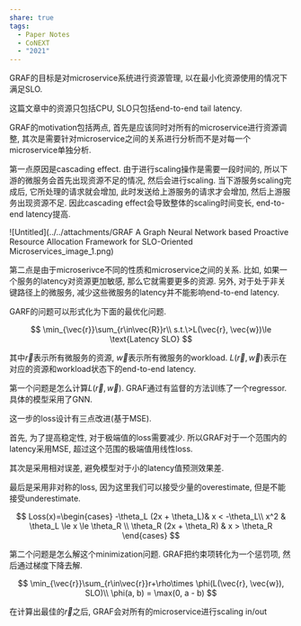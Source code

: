 ```yaml
---
share: true
tags:
  - Paper Notes
  - CoNEXT
  - "2021"
---
```



GRAF的目标是对microservice系统进行资源管理, 以在最小化资源使用的情况下满足SLO.

这篇文章中的资源只包括CPU, SLO只包括end-to-end tail latency.

GRAF的motivation包括两点, 首先是应该同时对所有的microservice进行资源调整, 其次是需要针对microservice之间的关系进行分析而不是对每一个microservice单独分析.

第一点原因是cascading effect. 由于进行scaling操作是需要一段时间的, 所以下游的微服务会首先出现资源不足的情况, 然后会进行scaling. 当下游服务scaling完成后, 它所处理的请求就会增加, 此时发送给上游服务的请求才会增加, 然后上游服务出现资源不足. 因此cascading effect会导致整体的scaling时间变长, end-to-end latency提高.

![Untitled](../../attachments/GRAF A Graph Neural Network based Proactive Resource Allocation Framework for SLO-Oriented Microservices_image_1.png)

第二点是由于microserivce不同的性质和microservice之间的关系. 比如, 如果一个服务的latency对资源更加敏感, 那么它就需要更多的资源. 另外, 对于处于非关键路径上的微服务, 减少这些微服务的latency并不能影响end-to-end latency.

GARF的问题可以形式化为下面的最优化问题.

$$
\min_{\vec{r}}\sum_{r\in\vec{R}}r\\
s.t.\>L(\vec{r}, \vec{w})\le \text{Latency SLO}
$$

其中$\vec{r}$表示所有微服务的资源, $\vec{w}$表示所有微服务的workload. $L(\vec{r}, \vec{w})$表示在对应的资源和workload状态下的end-to-end latency.

第一个问题是怎么计算$L(\vec{r}, \vec{w})$. GRAF通过有监督的方法训练了一个regressor. 具体的模型采用了GNN.

这一步的loss设计有三点改进(基于MSE).

首先, 为了提高稳定性, 对于极端值的loss需要减少. 所以GRAF对于一个范围内的latency采用MSE, 超过这个范围的极端值用线性loss.

其次是采用相对误差, 避免模型对于小的latency值预测效果差.

最后是采用非对称的loss, 因为这里我们可以接受少量的overestimate, 但是不能接受underestimate.

$$
Loss(x)=\begin{cases}
-\theta_L (2x + \theta_L)& x < -\theta_L\\
x^2 & \theta_L \le x \le \theta_R \\
\theta_R (2x + \theta_R) & x > \theta_R
\end{cases}
$$

第二个问题是怎么解这个minimization问题. GRAF把约束项转化为一个惩罚项, 然后通过梯度下降去解.

$$
\min_{\vec{r}}\sum_{r\in\vec{r}}r+\rho\times \phi(L(\vec{r}, \vec{w}), SLO)\\
\phi(a, b) = \max(0, a - b)
$$

在计算出最佳的$\vec{r}$之后, GRAF会对所有的microservice进行scaling in/out